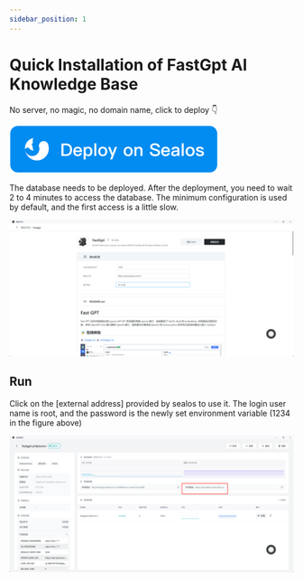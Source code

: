 ```yaml
---
sidebar_position: 1
---
```


# Quick Installation of FastGpt AI Knowledge Base

No server, no magic, no domain name, click to deploy 👇

[![](https://raw.githubusercontent.com/labring-actions/templates/main/Deploy-on-Sealos.svg)](https://cloud.sealos.io/?openapp=system-fastdeploy%3FtemplateName%3Dfastgpt)

The database needs to be deployed. After the deployment, you need to wait 2 to 4 minutes to access the database. The
minimum configuration is used by default, and the first access is a little slow.

![](imgs/sealos1.png)

## Run

Click on the [external address] provided by sealos to use it. The login user name is root, and the password is the newly
set environment variable (1234 in the figure above)

![](imgs/sealos2.png)